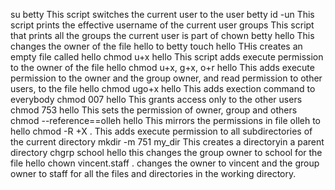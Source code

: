 su betty This script switches the current user to the user betty
id -un This script prints the effective username of the current user
groups This script that prints all the groups the current user is part of
chown betty hello This changes the owner of the file hello to betty
touch hello THis creates an empty file called hello
chmod u+x hello  This script adds execute permission to the owner of the file hello
chmod u+x, g+x, o+r hello   This adds execute permission to the owner and the group owner, and read permission to other users, to the file hello
chmod ugo+x hello   This adds exection command to everybody
chmod 007 hello   This grants access only to the other users
chmod 753 hello   This sets the permission of owner, group and others
chmod --reference==olleh hello This mirrors the permissions in file olleh to hello
chmod -R +X .   This adds execute permission to all subdirectories of the current directory
mkdir -m 751 my_dir   This creates a directoryin a parent directory
chgrp school hello   this changes the group owner to school for the file hello
chown vincent.staff . changes the owner to vincent and the group owner to staff for all the files and directories in the working directory.
